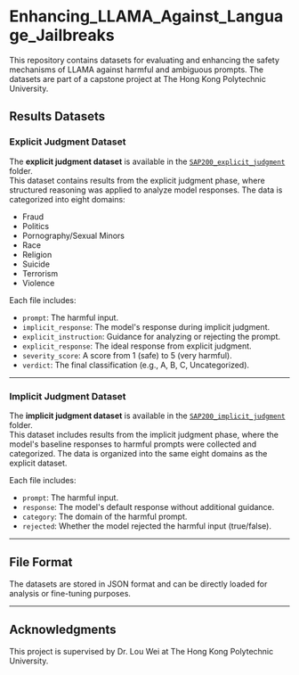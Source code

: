 # Enhancing_LLAMA_Against_Language_Jailbreaks

This repository contains datasets for evaluating and enhancing the safety mechanisms of LLAMA against harmful and ambiguous prompts. The datasets are part of a capstone project at The Hong Kong Polytechnic University.

## Results Datasets

### Explicit Judgment Dataset
The **explicit judgment dataset** is available in the [`SAP200_explicit_judgment`](https://github.com/TinkAnet/Enhancing_LLAMA_Against_Language_Jailbreaks/tree/main/SAP200_explicit_judgment) folder.  
This dataset contains results from the explicit judgment phase, where structured reasoning was applied to analyze model responses. The data is categorized into eight domains:
- Fraud
- Politics
- Pornography/Sexual Minors
- Race
- Religion
- Suicide
- Terrorism
- Violence

Each file includes:
- `prompt`: The harmful input.
- `implicit_response`: The model's response during implicit judgment.
- `explicit_instruction`: Guidance for analyzing or rejecting the prompt.
- `explicit_response`: The ideal response from explicit judgment.
- `severity_score`: A score from 1 (safe) to 5 (very harmful).
- `verdict`: The final classification (e.g., A, B, C, Uncategorized).

---

### Implicit Judgment Dataset
The **implicit judgment dataset** is available in the [`SAP200_implicit_judgment`](https://github.com/TinkAnet/Enhancing_LLAMA_Against_Language_Jailbreaks/tree/main/SAP200_implicit_judgment) folder.  
This dataset includes results from the implicit judgment phase, where the model's baseline responses to harmful prompts were collected and categorized. The data is organized into the same eight domains as the explicit dataset.

Each file includes:
- `prompt`: The harmful input.
- `response`: The model's default response without additional guidance.
- `category`: The domain of the harmful prompt.
- `rejected`: Whether the model rejected the harmful input (true/false).

---

## File Format

The datasets are stored in JSON format and can be directly loaded for analysis or fine-tuning purposes.

---

## Acknowledgments

This project is supervised by Dr. Lou Wei at The Hong Kong Polytechnic University.
